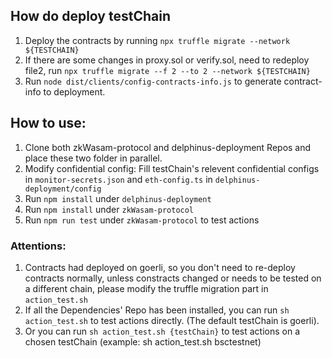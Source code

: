 ## How do deploy testChain
1. Deploy the contracts by running `npx truffle migrate --network ${TESTCHAIN}`
2. If there are some changes in proxy.sol or verify.sol, need to redeploy file2, run `npx truffle migrate --f 2 --to 2 --network ${TESTCHAIN}`
3. Run `node dist/clients/config-contracts-info.js` to generate contract-info to deployment.

## How to use:
1. Clone both zkWasam-protocol and delphinus-deployment Repos and place these two folder in parallel.
2. Modify confidential config: Fill testChain's relevent confidential configs in `monitor-secrets.json` and `eth-config.ts` in `delphinus-deployment/config`
3. Run `npm install` under `delphinus-deployment`
3. Run `npm install` under `zkWasam-protocol`
4. Run `npm run test` under `zkWasam-protocol` to test actions

### Attentions:
1. Contracts had deployed on goerli, so you don't need to re-deploy contracts normally, unless constracts changed or needs to be tested on a different chain, please modify the truffle migration part in `action_test.sh`
2. If all the Dependencies' Repo has been  installed, you can run `sh action_test.sh` to test actions directly. (The default testChain is goerli).
2. Or you can run `sh action_test.sh {testChain}` to test actions on a chosen testChain (example: sh action_test.sh bsctestnet)
